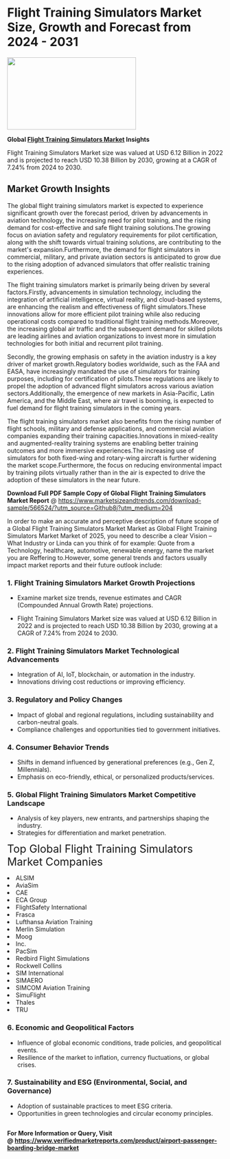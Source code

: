 <H1>Flight Training Simulators Market Size, Growth and Forecast from 2024 - 2031</H1><img class="aligncenter size-medium wp-image-584254" src="https://thirdeyenews.in/wp-content/uploads/2024/09/Global-Market-Research-300x168.jpeg" alt="" width="300" height="168" /><p><strong>Global&nbsp;<a href="https://www.marketsizeandtrends.com/download-sample/566524/?utm_source=Github8j?utm_medium=204">Flight Training Simulators Market</a> Insights</strong></p><p>Flight Training Simulators Market size was valued at USD 6.12 Billion in 2022 and is projected to reach USD 10.38 Billion by 2030, growing at a CAGR of 7.24% from 2024 to 2030.</p><p><h2>Market Growth Insights</h2> <p>The global flight training simulators market is expected to experience significant growth over the forecast period, driven by advancements in aviation technology, the increasing need for pilot training, and the rising demand for cost-effective and safe flight training solutions.The growing focus on aviation safety and regulatory requirements for pilot certification, along with the shift towards virtual training solutions, are contributing to the market's expansion.Furthermore, the demand for flight simulators in commercial, military, and private aviation sectors is anticipated to grow due to the rising adoption of advanced simulators that offer realistic training experiences.</p> <p>The flight training simulators market is primarily being driven by several factors.Firstly, advancements in simulation technology, including the integration of artificial intelligence, virtual reality, and cloud-based systems, are enhancing the realism and effectiveness of flight simulators.These innovations allow for more efficient pilot training while also reducing operational costs compared to traditional flight training methods.Moreover, the increasing global air traffic and the subsequent demand for skilled pilots are leading airlines and aviation organizations to invest more in simulation technologies for both initial and recurrent pilot training.</p> <p>Secondly, the growing emphasis on safety in the aviation industry is a key driver of market growth.Regulatory bodies worldwide, such as the FAA and EASA, have increasingly mandated the use of simulators for training purposes, including for certification of pilots.These regulations are likely to propel the adoption of advanced flight simulators across various aviation sectors.Additionally, the emergence of new markets in Asia-Pacific, Latin America, and the Middle East, where air travel is booming, is expected to fuel demand for flight training simulators in the coming years.</p> <p>The flight training simulators market also benefits from the rising number of flight schools, military and defense applications, and commercial aviation companies expanding their training capacities.Innovations in mixed-reality and augmented-reality training systems are enabling better training outcomes and more immersive experiences.The increasing use of simulators for both fixed-wing and rotary-wing aircraft is further widening the market scope.Furthermore, the focus on reducing environmental impact by training pilots virtually rather than in the air is expected to drive the adoption of these simulators in the near future.</p> <p><span class=""><strong>Download Full PDF Sample Copy of Global Flight Training Simulators Market Report</strong> @ <a href="https://www.marketsizeandtrends.com/download-sample/566524/?utm_source=Github8j?utm_medium=204" target="_blank">https://www.marketsizeandtrends.com/download-sample/566524/?utm_source=Github8j?utm_medium=204</a></span></p><p>In order to make an accurate and perceptive description of future scope of a Global&nbsp;Flight Training Simulators Market Market as Global&nbsp;Flight Training Simulators Market Market of 2025, you need to describe a clear Vision &ndash; What Industry or Linda can you think of for example: Quote from a Technology, healthcare, automotive, renewable energy, name the market you are Reffering to.However, some general trends and factors usually impact market reports and their future outlook include:</p><h3>1.&nbsp;<strong>Flight Training Simulators Market Growth Projections</strong></h3><ul><li>Examine market size trends, revenue estimates and CAGR (Compounded Annual Growth Rate) projections.</li><li><p>Flight Training Simulators Market size was valued at USD 6.12 Billion in 2022 and is projected to reach USD 10.38 Billion by 2030, growing at a CAGR of 7.24% from 2024 to 2030.</p></li></ul><h3>2.&nbsp;<strong>Flight Training Simulators Market Technological Advancements</strong></h3><ul><li>Integration of AI, IoT, blockchain, or automation in the industry.</li><li>Innovations driving cost reductions or improving efficiency.</li></ul><h3>3.&nbsp;<strong>Regulatory and Policy Changes</strong></h3><ul><li>Impact of global and regional regulations, including sustainability and carbon-neutral goals.</li><li>Compliance challenges and opportunities tied to government initiatives.</li></ul><h3>4.&nbsp;<strong>Consumer Behavior Trends</strong></h3><ul><li>Shifts in demand influenced by generational preferences (e.g., Gen Z, Millennials).</li><li>Emphasis on eco-friendly, ethical, or personalized products/services.</li></ul><h3>5.&nbsp;<strong>Global Flight Training Simulators Market Competitive Landscape</strong></h3><ul><li>Analysis of key players, new entrants, and partnerships shaping the industry.</li><li>Strategies for differentiation and market penetration.</li></ul><p data-pm-slice="1 1 []"><span style="color: inherit; font-family: inherit; font-size: 25px;">Top Global Flight Training Simulators Market Companies</span></p><div class="" data-test-id=""><p><li>ALSIM</li><li> AviaSim</li><li> CAE</li><li> ECA Group</li><li> FlightSafety International</li><li> Frasca</li><li> Lufthansa Aviation Training</li><li> Merlin Simulation</li><li> Moog</li><li> Inc.</li><li> PacSim</li><li> Redbird Flight Simulations</li><li> Rockwell Collins</li><li> SIM International</li><li> SIMAERO</li><li> SIMCOM Aviation Training</li><li> SimuFlight</li><li> Thales</li><li> TRU</li></p></div><h3>6.&nbsp;<strong>Economic and Geopolitical Factors</strong></h3><ul><li>Influence of global economic conditions, trade policies, and geopolitical events.</li><li>Resilience of the market to inflation, currency fluctuations, or global crises.</li></ul><h3>7.&nbsp;<strong>Sustainability and ESG (Environmental, Social, and Governance)</strong></h3><ul><li>Adoption of sustainable practices to meet ESG criteria.</li><li>Opportunities in green technologies and circular economy principles.</li></ul><h2><strong style="font-size: 14px;">For More Information or Query, Visit @&nbsp;</strong><a style="background-color: #ffffff; font-size: 14px;" href="https://www.marketsizeandtrends.com/report/flight-training-simulators-market/" target="_blank">https://www.verifiedmarketreports.com/product/airport-passenger-boarding-bridge-market</a></h2>